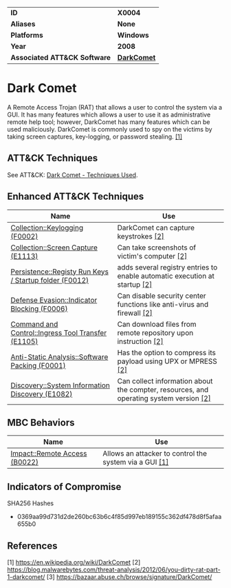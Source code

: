
<table>
<tr>
<td><b>ID</b></td>
<td><b>X0004</b></td>
</tr>
<tr>
<td><b>Aliases</b></td>
<td><b>None</b></td>
</tr>
<tr>
<td><b>Platforms</b></td>
<td><b>Windows</b></td>
</tr>
<tr>
<td><b>Year</b></td>
<td><b>2008</b></td>
</tr>
<tr>
<td><b>Associated ATT&CK Software</b></td>
<td><b><a href="https://attack.mitre.org/software/S0334/">DarkComet</a></b></td>
</tr>
</table>


# Dark Comet

A Remote Access Trojan (RAT) that allows a user to control the system via a GUI. It has many features which allows a user to use it as administrative remote help tool; however, DarkComet has many features which can be used maliciously. DarkComet is commonly used to spy on the victims by taking screen captures, key-logging, or password stealing. [[1]](#1)

ATT&CK Techniques
-----------------
See ATT&CK: [Dark Comet - Techniques Used](https://attack.mitre.org/software/S0334/).

Enhanced ATT&CK Techniques
---------
|Name|Use|
|---|---|
|[Collection::Keylogging (F0002)](../collection/keylogging.md)|DarkComet can capture keystrokes [[2]](#2)|
|[Collection::Screen Capture (E1113)](../collection/screen-capture.md)|Can take screenshots of victim's computer [[2]](#2)|
|[Persistence::Registy Run Keys / Startup folder (F0012)](../persistence/registry-run-keys-startup-folder.md)|adds several registry entries to enable automatic execution at startup  [[2]](#2)|
|[Defense Evasion::Indicator Blocking (F0006)](../defense-evasion/indicator-blocking.md)|Can disable security center functions like anti-virus and firewall [[2]](#2)|
|[Command and Control::Ingress Tool Transfer (E1105)](../command-and-control/ingress-tool-transfer.md)|Can download files from remote repository upon instruction  [[2]](#2)|
|[Anti-Static Analysis::Software Packing (F0001)](../anti-static-analysis/software-packing.md)|Has the option to compress its payload using UPX or MPRESS  [[2]](#2)|
|[Discovery::System Information Discovery (E1082)](../discovery/system-information-discovery.md)|Can collect information about the compter, resources, and operating system version  [[2]](#2)|


MBC Behaviors
---------
|Name|Use|
|---|---|
|[Impact::Remote Access (B0022)](../impact/remote-access.md)|Allows an attacker to control the system via a GUI  [[1]](#1)|

Indicators of Compromise
------------------------
SHA256 Hashes
- 0369aa99d731d2de260bc63b6c4f85d997eb189155c362df478d8f5afaa655b0

## References

<a name="1">[1]</a> https://en.wikipedia.org/wiki/DarkComet
<a name="2">[2]</a> https://blog.malwarebytes.com/threat-analysis/2012/06/you-dirty-rat-part-1-darkcomet/
<a name="3">[3]</a> https://bazaar.abuse.ch/browse/signature/DarkComet/